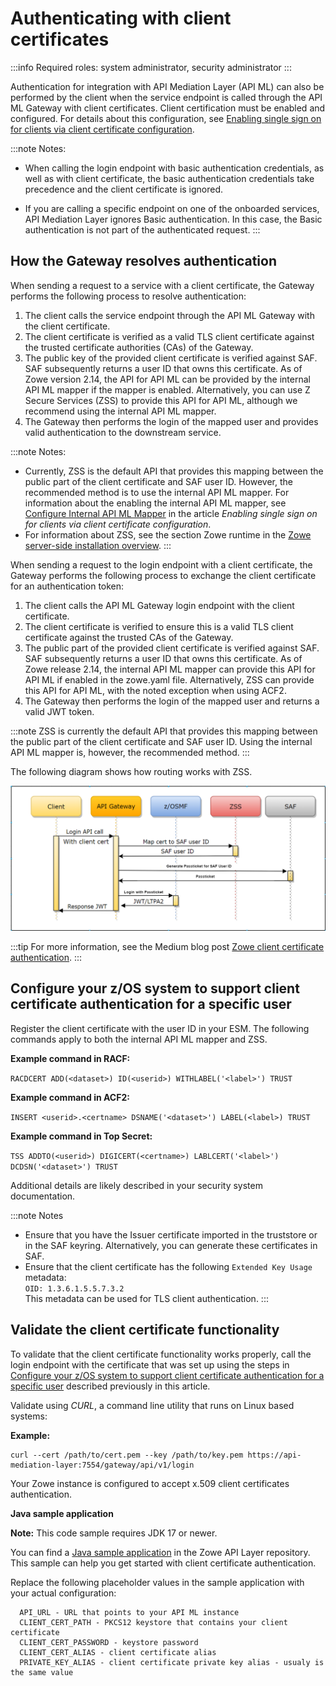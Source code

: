 # Authenticating with client certificates

:::info Required roles: system administrator, security administrator
:::

Authentication for integration with API Mediation Layer (API ML) can also be performed by the client when the service endpoint is called through 
the API ML Gateway with client certificates. Client certification must be enabled and configured. For details about this configuration, see [Enabling single sign on for clients via client certificate configuration](./api-mediation/configuration-client-certificates.md).

:::note Notes:
* When calling the login endpoint with basic authentication credentials, as well as with client certificate, the basic 
  authentication credentials take precedence and the client certificate is ignored. 

* If you are calling a specific endpoint on one of the onboarded services, API Mediation Layer ignores Basic authentication. In this case, the Basic authentication is not part of the authenticated request.
:::

## How the Gateway resolves authentication 

When sending a request to a service with a client certificate, the Gateway performs the following process to resolve authentication:

1. The client calls the service endpoint through the API ML Gateway with the client certificate.
2. The client certificate is verified as a valid TLS client certificate against the trusted certificate authorities (CAs) of the Gateway.
3. The public key of the provided client certificate is verified against SAF. SAF subsequently returns a user ID that owns this certificate. As of Zowe version 2.14, the API for API ML can be provided by the internal API ML mapper if the mapper is enabled. Alternatively, you can use Z Secure Services (ZSS) to provide this API for API ML, although we recommend using the internal API ML mapper.
4. The Gateway then performs the login of the mapped user and provides valid authentication to the downstream service. 

:::note Notes:
* Currently, ZSS is the default API that provides this mapping between the public part of the client certificate and SAF user ID. However, the recommended method is to use the internal API ML mapper. For information about the enabling the internal API ML mapper, see [Configure Internal API ML Mapper](./api-mediation/configuration-client-certificates.md#configure-internal-api-ml-mapper) in the article _Enabling single sign on for clients via client certificate configuration_.
* For information about ZSS, see the section Zowe runtime in the [Zowe server-side installation overview](./install-zos.md).
:::

When sending a request to the login endpoint with a client certificate, the Gateway performs the following process to exchange the client certificate for an authentication token:

1. The client calls the API ML Gateway login endpoint with the client certificate.
2. The client certificate is verified to ensure this is a valid TLS client certificate against the trusted CAs of the Gateway.
3. The public part of the provided client certificate is verified against SAF. SAF subsequently returns a user ID that owns this certificate. As of Zowe release 2.14, the internal API ML mapper can provide this API for API ML if enabled in the zowe.yaml file. Alternatively, ZSS can provide this API for API ML, with the noted exception when using ACF2.
4. The Gateway then performs the login of the mapped user and returns a valid JWT token.

:::note
ZSS is currently the default API that provides this mapping between the public part of the client certificate and SAF user ID. Using the internal API ML mapper is, however, the recommended method.
:::

The following diagram shows how routing works with ZSS. 

![Zowe client certificate authentication diagram](../images/api-mediation/zowe-client-cert-auth.png)

:::tip
For more information, see the Medium blog post [Zowe client certificate authentication](https://medium.com/zowe/zowe-client-certificate-authentication-5f1c7d4d579).
:::

## Configure your z/OS system to support client certificate authentication for a specific user

Register the client certificate with the user ID in your ESM. The following commands apply to both the internal API ML mapper and ZSS.

  **Example command in RACF:**  

  `RACDCERT ADD(<dataset>) ID(<userid>) WITHLABEL('<label>') TRUST` 

  **Example command in ACF2:** 

  `INSERT <userid>.<certname> DSNAME('<dataset>') LABEL(<label>) TRUST`

  **Example command in Top Secret:** 

  `TSS ADDTO(<userid>) DIGICERT(<certname>) LABLCERT('<label>') DCDSN('<dataset>') TRUST`

  Additional details are likely described in your security system documentation.

:::note Notes
* Ensure that you have the Issuer certificate imported in the truststore or in the SAF keyring. Alternatively, you can generate these certificates in SAF.
* Ensure that the client certificate has the following `Extended Key Usage` metadata:  
`OID: 1.3.6.1.5.5.7.3.2`  
This metadata can be used for TLS client authentication.
:::


## Validate the client certificate functionality

To validate that the client certificate functionality works properly, call the login endpoint with the certificate that was set up using the steps in [Configure your z/OS system to support client certificate authentication for a specific user](#configure-your-zos-system-to-support-client-certificate-authentication-for-a-specific-user) described previously in this article. 

Validate using _CURL_, a command line utility that runs on Linux based systems:

**Example:**
```
curl --cert /path/to/cert.pem --key /path/to/key.pem https://api-mediation-layer:7554/gateway/api/v1/login
```
Your Zowe instance is configured to accept x.509 client certificates authentication.

**Java sample application**

**Note:** This code sample requires JDK 17 or newer.

You can find a [Java sample application](https://github.com/zowe/api-layer/blob/v3.x.x/client-cert-auth-sample/src/main/java/org/zowe/apiml/Main.java) in the Zowe API Layer repository. This sample can help you get started with client certificate authentication. 

Replace the following placeholder values in the sample application with your actual configuration:

```text
  API_URL - URL that points to your API ML instance
  CLIENT_CERT_PATH - PKCS12 keystore that contains your client certificate
  CLIENT_CERT_PASSWORD - keystore password 
  CLIENT_CERT_ALIAS - client certificate alias 
  PRIVATE_KEY_ALIAS - client certificate private key alias - usualy is the same value
```